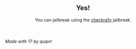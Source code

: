 <center>
<h2>Yes!</h2>
You can jailbreak using the <a href="https://checkra.in/">checkra1n</a> jailbreak.
</center>
<br>
<br>

###### Made with ♡ by quiprr